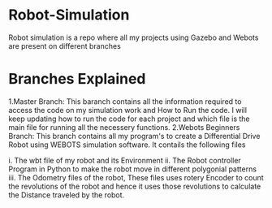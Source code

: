 # Robot-Simulation

Robot simulation is a repo where all my projects using Gazebo and Webots are present on different branches

# Branches Explained

1.Master Branch: This baranch contains all the information required to access the code on my simulation work and How to Run the code. I will keep updating how to run the code for each project and which file is the main file for running all the necessery functions.
2.Webots Beginners Branch: This branch contains all my program's to create a Differential Drive Robot using WEBOTS simulation software. It contails the following files

  i. The wbt file of my robot and its Environment 
 ii. The Robot controller Program in Python to make the robot move in different polygonial patterns   
iii. The Odometry files of the robot, These files uses rotery Encoder to count the revolutions of the robot and hence it uses those revolutions to calculate the Distance traveled by the robot.
